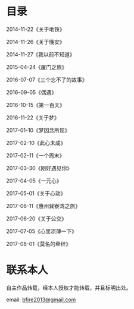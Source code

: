 # 目录

2014-11-22《关于地铁》

2014-11-26《关于晚安》

2014-11-27《我以前不知道》

2015-04-24《厦门之旅》

2016-07-07《三个忘不了的故事》

2016-09-05《偶遇》

2016-10-15《第一百天》

2016-11-22《关于梦》

2017-01-10《梦因念所现》

2017-02-10《此心未成》

2017-02-11《一个周末》

2017-03-30《刚好遇见你》

2017-04-05《一元心》

2017-05-01《关于心动》

2017-06-11《惠州巽寮湾之旅》

2017-06-20《关于公交》

2017-07-05《心里凉薄一下》

2017-08-01《莫名的牵绊》

# 联系本人

自主作品转载，经本人授权才能转载，并且标明出处。

email: bfire2013@gmail.com

